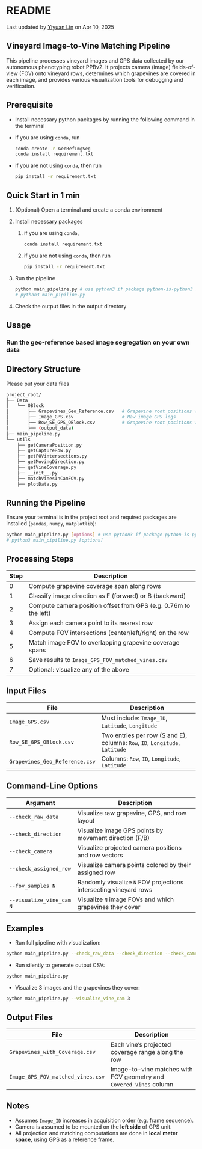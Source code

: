 # README

Last updated by [Yiyuan Lin](yl3663@cornell.edu) on Apr 10, 2025



## Vineyard Image-to-Vine Matching Pipeline

This pipeline processes vineyard images and GPS data collected by our autonomous phenotyping robot PPBv2. It projects camera (image) fields-of-view (FOV) onto vineyard rows, determines which grapevines are covered in each image, and provides various visualization tools for debugging and verification.



## Prerequisite

- Install necessary python packages by running the following command in the terminal

- if you are using `conda`, run

  ```bash
  conda create -n GeoRefImgSeg
  conda install requirement.txt
  ```

- if you are not using `conda`, then run

  ```bash
  pip install -r requirement.txt
  ```

  

## Quick Start in 1 min

1. (Optional) Open a terminal and create a conda environment

2. Install necessary packages

   1. if you are using `conda`,

      ```bash
      conda install requirement.txt
      ```

   2. if you are not using `conda`, then run

      ```bash
      pip install -r requirement.txt
      ```

3. Run the pipeline

   ```bash
   python main_pipeline.py # use python3 if package python-is-python3 is not installed
   # python3 main_pipiline.py
   ```

4. Check the output files in the output directory



## Usage



### Run the geo-reference based image segregation on your own data





###  

## Directory Structure

Please put your data files

```bash
project_root/
├── Data
│   └── OBlock
│       ├── Grapevines_Geo_Reference.csv   # Grapevine root positions with row and ID 
│       ├── Image_GPS.csv                  # Raw image GPS logs 
│       ├── Row_SE_GPS_OBlock.csv          # Grapevine root positions with row and ID 
│       ├── (output_data)
├── main_pipeline.py
└── utils
    ├── getCameraPosition.py
    ├── getCaptureRow.py
    ├── getFOVintersections.py
    ├── getMovingDirection.py
    ├── getVineCoverage.py
    ├── __init__.py
    ├── matchVinesInCamFOV.py
    ├── plotData.py


```



## Running the Pipeline

Ensure your terminal is in the project root and required packages are installed (`pandas`, `numpy`, `matplotlib`):

```bash
python main_pipeline.py [options] # use python3 if package python-is-python3 is not installed
# python3 main_pipiline.py [options]
```





## Processing Steps

| Step | Description                                                  |
| ---- | ------------------------------------------------------------ |
| 0    | Compute grapevine coverage span along rows                   |
| 1    | Classify image direction as F (forward) or B (backward)      |
| 2    | Compute camera position offset from GPS (e.g. 0.76m to the left) |
| 3    | Assign each camera point to its nearest row                  |
| 4    | Compute FOV intersections (center/left/right) on the row     |
| 5    | Match image FOV to overlapping grapevine coverage spans      |
| 6    | Save results to `Image_GPS_FOV_matched_vines.csv`            |
| 7    | Optional: visualize any of the above                         |



## Input Files

| File                           | Description                                                  |
| ------------------------------ | ------------------------------------------------------------ |
| `Image_GPS.csv`                | Must include: `Image_ID`, `Latitude`, `Longitude`            |
| `Row_SE_GPS_OBlock.csv`        | Two entries per row (S and E), columns: `Row`, `ID`, `Longitude`, `Latitude` |
| `Grapevines_Geo_Reference.csv` | Columns: `Row`, `ID`, `Longitude`, `Latitude`                |



## Command-Line Options

| Argument                 | Description                                                  |
| ------------------------ | ------------------------------------------------------------ |
| `--check_raw_data`       | Visualize raw grapevine, GPS, and row layout                 |
| `--check_direction`      | Visualize image GPS points by movement direction (F/B)       |
| `--check_camera`         | Visualize projected camera positions and row vectors         |
| `--check_assigned_row`   | Visualize camera points colored by their assigned row        |
| `--fov_samples N`        | Randomly visualize `N` FOV projections intersecting vineyard rows |
| `--visualize_vine_cam N` | Visualize `N` image FOVs and which grapevines they cover     |



## Examples

- Run full pipeline with visualization:

```bash
python main_pipeline.py --check_raw_data --check_direction --check_camera --check_assigned_row --fov_samples 5 --visualize_vine_cam 5
```

- Run silently to generate output CSV:

```bash
python main_pipeline.py
```

- Visualize 3 images and the grapevines they cover:

```bash
python main_pipeline.py --visualize_vine_cam 3
```



## Output Files

| File                              | Description                                                  |
| --------------------------------- | ------------------------------------------------------------ |
| `Grapevines_with_Coverage.csv`    | Each vine’s projected coverage range along the row           |
| `Image_GPS_FOV_matched_vines.csv` | Image-to-vine matches with FOV geometry and `Covered_Vines` column |



## Notes

- Assumes `Image_ID` increases in acquisition order (e.g. frame sequence).
- Camera is assumed to be mounted on the **left side** of GPS unit.
- All projection and matching computations are done in **local meter space**, using GPS as a reference frame.
